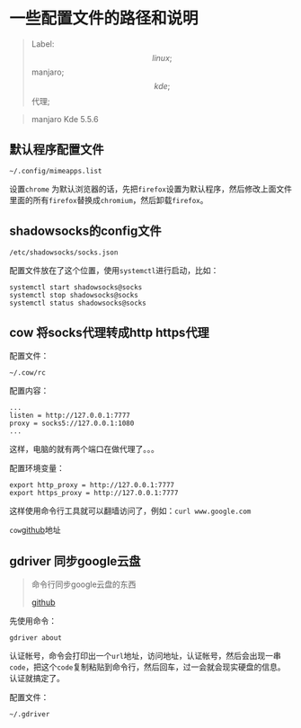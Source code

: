 # 一些配置文件的路径和说明

> Label: $$linux; $$manjaro; $$kde; $$代理;



> manjaro Kde 5.5.6

## 默认程序配置文件

```shell
~/.config/mimeapps.list
```

设置`chrome` 为默认浏览器的话，先把`firefox`设置为默认程序，然后修改上面文件里面的所有`firefox`替换成`chromium`，然后卸载`firefox`。



## shadowsocks的config文件

```shell
/etc/shadowsocks/socks.json
```

配置文件放在了这个位置，使用`systemctl`进行启动，比如：

```shell
systemctl start shadowsocks@socks
systemctl stop shadowsocks@socks
systemctl status shadowsocks@socks

```



## cow 将socks代理转成http https代理

配置文件：

```shell
~/.cow/rc
```

配置内容：

```shell
...
listen = http://127.0.0.1:7777
proxy = socks5://127.0.0.1:1080
...
```

这样，电脑的就有两个端口在做代理了。。。



配置环境变量：

```shell
export http_proxy = http://127.0.0.1:7777
export https_proxy = http://127.0.0.1:7777
```



这样使用命令行工具就可以翻墙访问了，例如：`curl www.google.com`



`cow`[github](https://github.com/cyfdecyf/cow)地址



## gdriver 同步google云盘

> 命令行同步google云盘的东西
>
> [github](https://github.com/prasmussen/gdrive)

先使用命令：

```she
gdriver about
```

认证帐号，命令会打印出一个`url`地址，访问地址，认证帐号，然后会出现一串`code`，把这个`code`复制粘贴到命令行，然后回车，过一会就会现实硬盘的信息。认证就搞定了。



配置文件：

```shell
~/.gdriver
```


